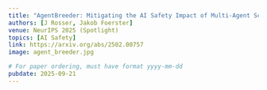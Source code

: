 ```yaml
---
title: "AgentBreeder: Mitigating the AI Safety Impact of Multi-Agent Scaffolds via Self-Improvement"
authors: [J Rosser, Jakob Foerster]
venue: NeurIPS 2025 (Spotlight)
topics: [AI Safety]
link: https://arxiv.org/abs/2502.00757
image: agent_breeder.jpg

# For paper ordering, must have format yyyy-mm-dd
pubdate: 2025-09-21
---
```

